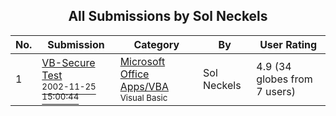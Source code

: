 ﻿<div align="center">

## All Submissions by Sol Neckels

</div>

No.  | Submission | Category | By   | User Rating
---- | ---------- | -------- | ---- | -----------
1 | [VB\-Secure Test<br /><sup>2002-11-25 15:00:44</sup>](https://github.com/Planet-Source-Code/sol-neckels-vb-secure-test__1-41137) | [Microsoft Office Apps/VBA<br /><sup>Visual Basic</sup>](../ByCategory/microsoft-office-apps-vba__1-42.md) | Sol Neckels | 4.9 (34 globes from 7 users)
